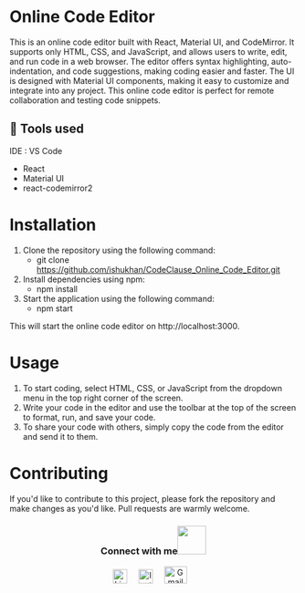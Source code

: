 # Online Code Editor
<p> This is an online code editor built with React, Material UI, and CodeMirror. It supports only HTML, CSS, and JavaScript, and allows users to write, edit, and run code in a web browser. The editor offers syntax highlighting, auto-indentation, and code suggestions, making coding easier and faster. The UI is designed with Material UI components, making it easy to customize and integrate into any project. This online code editor is perfect for remote collaboration and testing code snippets.</p>

## 📓 Tools used
IDE : VS Code <br>
<ul>
  <li>React</li>
  <li>Material UI</li>
  <li>react-codemirror2</li>
</ul>

# Installation
1. Clone the repository using the following command:<br>
    * git clone https://github.com/ishukhan/CodeClause_Online_Code_Editor.git
2. Install dependencies using npm:<br>
    * npm install
3. Start the application using the following command:<br>
    * npm start
  <p>This will start the online code editor on http://localhost:3000.</p>
  
# Usage

1. To start coding, select HTML, CSS, or JavaScript from the dropdown menu in the top right corner of the screen.
2. Write your code in the editor and use the toolbar at the top of the screen to format, run, and save your code.
3. To share your code with others, simply copy the code from the editor and send it to them.

# Contributing
If you'd like to contribute to this project, please fork the repository and make changes as you'd like. Pull requests are warmly welcome. <br>

<div align="center">
<h3> Connect with me<a href="https://gifyu.com/image/Zy2f"><img src="https://github.com/milaan9/milaan9/blob/main/Handshake.gif" width="50px"></a>
</h3> 
<p align="center">
    <a href="https://www.linkedin.com/in/ishtiyakkhan" target="_blank"><img alt="LinkedIn" width="25px" src="https://cdn-icons-png.flaticon.com/512/3536/3536505.png"></a> &nbsp&nbsp&nbsp
    <a href="https://www.instagram.com/ishukha.n" target="_blank"><img alt="Instagram" width="25px" src="https://cdn-icons-png.flaticon.com/512/1384/1384063.png"></a> &nbsp&nbsp&nbsp
     <a href="ishukk00@gmail.com" target="_blank"><img alt="Gmail" width="40px" height="30px" src="https://github.com/TheDudeThatCode/TheDudeThatCode/blob/master/Assets/Gmail.svg"></a>&nbsp&nbsp&nbsp
   </p>
   </div
